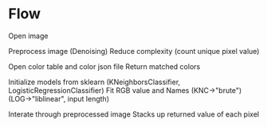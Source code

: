 # Flow

Open image

Preprocess image (Denoising)
Reduce complexity (count unique pixel value)

Open color table and color json file
Return matched colors

Initialize models from sklearn (KNeighborsClassifier, LogisticRegressionClassifier)
Fit RGB value and Names
(KNC->"brute") (LOG->"liblinear", input length)

Interate through preprocessed image
Stacks up returned value of each pixel
